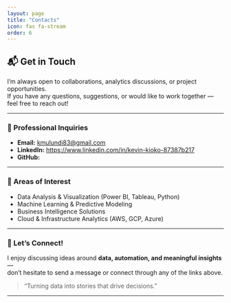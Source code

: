 ```yaml
---
layout: page
title: "Contacts"
icon: fas fa-stream
order: 6
---
```


## 📬 Get in Touch

I’m always open to collaborations, analytics discussions, or project opportunities.  
If you have any questions, suggestions, or would like to work together — feel free to reach out!

---

### 💼 Professional Inquiries
- **Email:** kmulundi83@gmail.com 
- **LinkedIn:** https://www.linkedin.com/in/kevin-kioko-87387b217 
- **GitHub:**  

---

### 🧠 Areas of Interest
- Data Analysis & Visualization (Power BI, Tableau, Python)
- Machine Learning & Predictive Modeling
- Business Intelligence Solutions
- Cloud & Infrastructure Analytics (AWS, GCP, Azure)

---

### 💬 Let’s Connect!
I enjoy discussing ideas around **data, automation, and meaningful insights** —  
don’t hesitate to send a message or connect through any of the links above.

> “Turning data into stories that drive decisions.”

---
